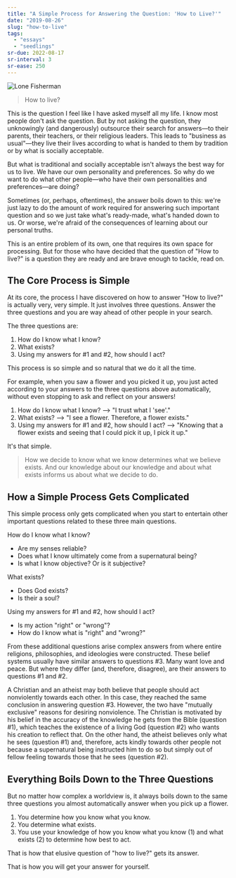 ```yaml
---
title: "A Simple Process for Answering the Question: 'How to Live?'"
date: "2019-08-26"
slug: "how-to-live"
tags:
  - "essays"
  - "seedlings"
sr-due: 2022-08-17
sr-interval: 3
sr-ease: 250
---
```


![Lone Fisherman](Lone-Fisherman.jpg)

> How to live?

This is the question I feel like I have asked myself all my life. I know most people don't ask the question. But by not asking the question, they unknowingly (and dangerously) outsource their search for answers―to their parents, their teachers, or their religious leaders. This leads to "business as usual"―they live their lives according to what is handed to them by tradition or by what is socially acceptable.

But what is traditional and socially acceptable isn't always the best way for us to live. We have our own personality and preferences. So why do we want to do what other people―who have their own personalities and preferences―are doing?

Sometimes (or, perhaps, oftentimes), the answer boils down to this: we're just lazy to do the amount of work required for answering such important question and so we just take what's ready-made, what's handed down to us. Or worse, we're afraid of the consequences of learning about our personal truths.

This is an entire problem of its own, one that requires its own space for processing. But for those who have decided that the question of "How to live?" is a question they are ready and are brave enough to tackle, read on.

## The Core Process is Simple

At its core, the process I have discovered on how to answer "How to live?" is actually very, very simple. It just involves three questions. Answer the three questions and you are way ahead of other people in your search.

The three questions are:

1. How do I know what I know?
2. What exists?
3. Using my answers for #1 and #2, how should I act?

This process is so simple and so natural that we do it all the time.

For example, when you saw a flower and you picked it up, you just acted according to your answers to the three questions above automatically, without even stopping to ask and reflect on your answers!

1. How do I know what I know? --> "I trust what I 'see'."
2. What exists? --> "I see a flower. Therefore, a flower exists."
3. Using my answers for #1 and #2, how should I act? --> "Knowing that a flower exists and seeing that I could pick it up, I pick it up."

It's that simple.

> How we decide to know what we know determines what we believe exists. And our knowledge about our knowledge and about what exists informs us about what we decide to do.

## How a Simple Process Gets Complicated

This simple process only gets complicated when you start to entertain other important questions related to these three main questions.

How do I know what I know?

- Are my senses reliable?
- Does what I know ultimately come from a supernatural being?
- Is what I know objective? Or is it subjective?

What exists?

- Does God exists?
- Is their a soul?

Using my answers for #1 and #2, how should I act?

- Is my action "right" or "wrong"?
- How do I know what is "right" and "wrong?"

From these additional questions arise complex answers from where entire religions, philosophies, and ideologies were constructed. These belief systems usually have similar answers to questions #3. Many want love and peace. But where they differ (and, therefore, disagree), are their answers to questions #1 and #2.

A Christian and an atheist may both believe that people should act nonviolently towards each other. In this case, they reached the same conclusion in answering question #3. However, the two have "mutually exclusive" reasons for desiring nonviolence. The Christian is motivated by his belief in the accuracy of the knowledge he gets from the Bible (question #1), which teaches the existence of a living God (question #2) who wants his creation to reflect that. On the other hand, the atheist believes only what he sees (question #1) and, therefore, acts kindly towards other people not because a supernatural being instructed him to do so but simply out of fellow feeling towards those that he sees (question #2).

## Everything Boils Down to the Three Questions

But no matter how complex a worldview is, it always boils down to the same three questions you almost automatically answer when you pick up a flower.

1. You determine how you know what you know.
2. You determine what exists.
3. You use your knowledge of how you know what you know (1) and what exists (2) to determine how best to act.

That is how that elusive question of "how to live?" gets its answer.

That is how you will get your answer for yourself.
